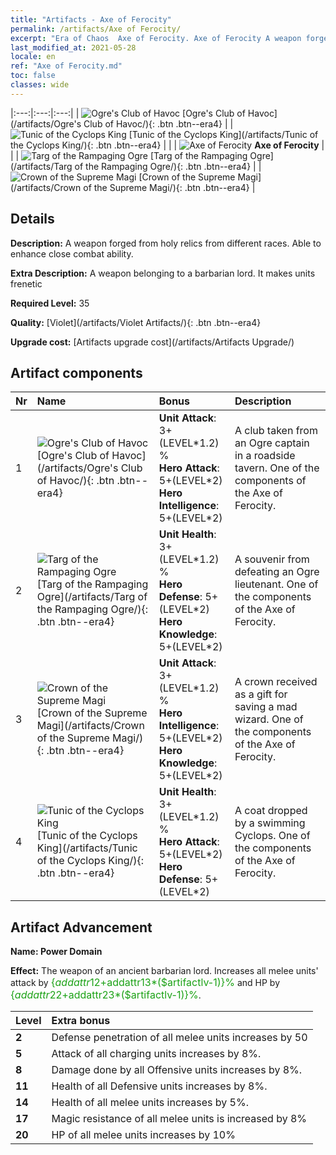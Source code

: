 ```yaml
---
title: "Artifacts - Axe of Ferocity"
permalink: /artifacts/Axe of Ferocity/
excerpt: "Era of Chaos  Axe of Ferocity. Axe of Ferocity A weapon forged from holy relics from different races. Able to enhance close combat ability."
last_modified_at: 2021-05-28
locale: en
ref: "Axe of Ferocity.md"
toc: false
classes: wide
---
```


  |:---:|:---:|:---:| 
  | ![Ogre's Club of Havoc](/images/t/artifact_40311.png) [Ogre's Club of Havoc](/artifacts/Ogre's Club of Havoc/){: .btn .btn--era4} |   | ![Tunic of the Cyclops King](/images/t/artifact_40314.png) [Tunic of the Cyclops King](/artifacts/Tunic of the Cyclops King/){: .btn .btn--era4} | 
  |   | ![Axe of Ferocity](/images/t/icon_artifact_31.png) **Axe of Ferocity** |  | 
  | ![Targ of the Rampaging Ogre](/images/t/artifact_40312.png) [Targ of the Rampaging Ogre](/artifacts/Targ of the Rampaging Ogre/){: .btn .btn--era4} |   | ![Crown of the Supreme Magi](/images/t/artifact_40313.png) [Crown of the Supreme Magi](/artifacts/Crown of the Supreme Magi/){: .btn .btn--era4} | 


## Details

 **Description:** A weapon forged from holy relics from different races. Able to enhance close combat ability.

 **Extra Description:** A weapon belonging to a barbarian lord. It makes units frenetic

 **Required Level:** 35

 **Quality:** [Violet](/artifacts/Violet Artifacts/){: .btn .btn--era4}

 **Upgrade cost:** [Artifacts upgrade cost](/artifacts/Artifacts Upgrade/)



## Artifact components

  | Nr |    Name    |   Bonus | Description | 
  |:---|:-----------|:--------|:------------| 
  | 1 | ![Ogre's Club of Havoc](/images/t/artifact_40311.png) [Ogre's Club of Havoc](/artifacts/Ogre's Club of Havoc/){: .btn .btn--era4} | **Unit Attack**: 3+(LEVEL\*1.2) %<br/>**Hero Attack**: 5+(LEVEL\*2)<br/>**Hero Intelligence**: 5+(LEVEL\*2) | A club taken from an Ogre captain in a roadside tavern. One of the components of the Axe of Ferocity. | 
  | 2 | ![Targ of the Rampaging Ogre](/images/t/artifact_40312.png) [Targ of the Rampaging Ogre](/artifacts/Targ of the Rampaging Ogre/){: .btn .btn--era4} | **Unit Health**: 3+(LEVEL\*1.2) %<br/>**Hero Defense**: 5+(LEVEL\*2)<br/>**Hero Knowledge**: 5+(LEVEL\*2) | A souvenir from defeating an Ogre lieutenant. One of the components of the Axe of Ferocity. | 
  | 3 | ![Crown of the Supreme Magi](/images/t/artifact_40313.png) [Crown of the Supreme Magi](/artifacts/Crown of the Supreme Magi/){: .btn .btn--era4} | **Unit Attack**: 3+(LEVEL\*1.2) %<br/>**Hero Intelligence**: 5+(LEVEL\*2)<br/>**Hero Knowledge**: 5+(LEVEL\*2) | A crown received as a gift for saving a mad wizard. One of the components of the Axe of Ferocity. | 
  | 4 | ![Tunic of the Cyclops King](/images/t/artifact_40314.png) [Tunic of the Cyclops King](/artifacts/Tunic of the Cyclops King/){: .btn .btn--era4} | **Unit Health**: 3+(LEVEL\*1.2) %<br/>**Hero Attack**: 5+(LEVEL\*2)<br/>**Hero Defense**: 5+(LEVEL\*2) | A coat dropped by a swimming Cyclops. One of the components of the Axe of Ferocity. | 


## Artifact Advancement

 **Name: Power Domain**

 **Effect:** The weapon of an ancient barbarian lord. Increases all melee units' attack by <span style="color: #1ca216;font-size:16px">{$addattr12+$addattr13*($artifactlv-1)}%</span> and HP by <span style="color: #1ca216;font-size:16px">{$addattr22+$addattr23*($artifactlv-1)}%</span>.

  |  Level  |    Extra bonus  | 
  |:--------|:----------------| 
  | **2** | Defense penetration of all melee units increases by 50 | 
  | **5** | Attack of all charging units increases by 8%. | 
  | **8** | Damage done by all Offensive units increases by 8%. | 
  | **11** | Health of all Defensive units increases by 8%. | 
  | **14** | Health of all melee units increases by 5%. | 
  | **17** | Magic resistance of all melee units is increased by 8% | 
  | **20** | HP of all melee units increases by 10% | 

